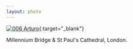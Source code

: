 ```yaml
---
layout: photo
---
```


[![006 Arturo](https://c1.staticflickr.com/1/376/18628702943_9114b6087f_c.jpg)](https://www.flickr.com/photos/131440297@N08/18628702943/){:target="_blank"}

Millennium Bridge & St Paul's Cathedral, London.
